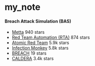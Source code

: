 # my_note

#### Breach Attack Simulation (BAS)
* [Metta](https://github.com/uber-common/metta)  940 stars
* [Red Team Automation (RTA)](https://github.com/endgameinc/RTA)  874 stars
* [Atomic Red Team](https://github.com/redcanaryco/atomic-red-team)  5.9k stars
* [Infection Monkey](https://github.com/guardicore/monkey) 5.8k stars
* [BREACH](https://github.com/dimkarakostas/breach) 19 stars
* [CALDERA](https://github.com/mitre/caldera) 3.4k stars
